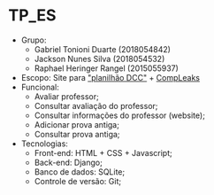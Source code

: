 # TP_ES

* Grupo:
   * Gabriel Tonioni Duarte (2018054842)
   * Jackson Nunes Silva (2018054532)
   * Raphael Heringer Rangel (2015055937)
* Escopo: Site para ["planilhão DCC"](https://docs.google.com/spreadsheets/d/1b3ZAhH9FYQv4KxN5b-7h_hkhnZd1tILS3Ue60rOGJ-o/edit?usp=drive_web&ouid=107912368015206779024) + [CompLeaks](https://github.com/marcelodive/compleaks)
* Funcional: 
   * Avaliar professor;
   * Consultar avaliação do professor;
   * Consultar informações do professor (website);
   * Adicionar prova antiga;
   * Consultar prova antiga; 
* Tecnologias:
   * Front-end: HTML + CSS + Javascript;
   * Back-end: Django;
   * Banco de dados: SQLite;
   * Controle de versão: Git;
